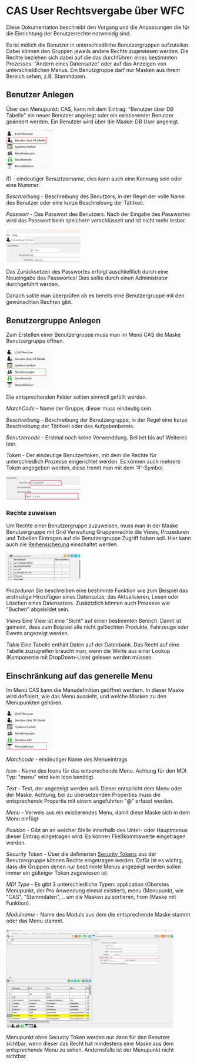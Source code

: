 # CAS User Rechtsvergabe über WFC

Diese Dokumentation beschreibt den Vorgang und die Anpassungen die für die Einrichtung der Benutzerrechte notwenidg sind. 

Es ist mölich die Benutzer in unterschiedliche Benutzergruppen aufzuteilen. Dabei können den Gruppen jeweils andere Rechte zugewiesen werden.
Die Rechte beziehen sich dabei auf die das durchführen eines bestimmten Prozesses: "Ändern eines Datensatze" oder auf das Anzeigen von unterschieldichen Menus. Ein Benutzgruppe darf nur Masken aus ihrem Bereich sehen, z.B. Stammdaten. 

## Benutzer Anlegen
Über den Menupunkt: CAS, kann mit dem Eintrag: "Benutzer über DB Tabelle" ein neuer Benutzer angelegt oder ein existierender Benutzer geändert werden. 
Ein Benutzer wird über die Maske: DB User angelegt. 

<img src="./images/UserRights/image0.png" alt="Alt text" width="25%">

_ID_ - eindeutiger Benuztzername, dies kann auch eine Kennung sein oder eine Nummer. 

_Beschreibung_ - Beschreibung des Benutzers, in der Regel der volle Name des Benutzer oder eine kurze Beschreibung der Tätitkeit. 

_Passwort_ - Das Passwort des Benutzers. Nach der Eingabe des Passwortes wird das Passwort beim speichern verschlüsselt und ist nicht mehr lesbar. 

<img src="./images/UserRights/image1.png" alt="Alt text" width="40%">

Das Zurücksetzen des Passwortes erfolgt auschließlich durch eine Neueingabe des Passwortes! Dies sollte durch einen Administrator durchgeführt werden. 

Danach sollte man überprüfen ob es bereits eine Benutzergruppe mit den gewünschten Rechten gibt. 


## Benutzergruppe Anlegen

Zum Erstellen einer Benutzergruppe muss man im Menü CAS die Maske Benutzergruppe öffnen.

<img src="./images/UserRights/image3.png" alt="Alt text" width="25%">

Die entsprechenden Felder sollten sinnvoll gefüllt werden.

_MatchCode_ - Name der Gruppe, dieser muss eindeutig sein. 

_Beschreibung_ - Beschreibung der Benutzergruppe, in der Regel eine kurze Beschreibung der Tätitkeit oder des Aufgabenbereis.

_Benutzercode_ - Erstmal noch keine Verwenddung. Belibet bis auf Weiteres leer. 

_Token_ - Der eindeutige Benutzertoken, mit dem die Rechte für unterschiedlich Prozesse eingerichtet werden. Es können auch mehrere Token angegeben werden, diese trennt man mit dem '#'-Symbol.

<img src="./images/UserRights/image4.png" alt="Alt text" width="40%">


### Rechte zuweisen

Um Rechte einer Benutzergruppe zuzuweisen, muss man in der Maske Benutzergruppe mit Grid Verwaltung Gruppenrechte die Views, Prozeduren und Tabellen Eintragen auf die Benutzergruppe Zugriff haben soll. Hier kann auch die 
[Reihensicherung](https://github.com/minova-afis/aero.minova.cas/blob/main/service/doc/adoc/security.adoc#tabellenzugriffserlaubnis:~:text=Methoden%20weiter%20gereicht.-,Row%2DLevel%2DSecurity,-Da%20jeder%20User) einschaltet werden.

<img src="./images/UserRights/image5.png" alt="Alt text" width="40%">

*Prozeduren* Sie beschreiben eine bestimmte Funktion wie zum Beispiel das erstmalige Hinzufügen eines Datensatze, das Aktualisieren, Lesen oder Löschen eines Datensatzes. Zusäztzlich können auch Prozesse wie "Buchen" abgebildet sein. 

*Views* Eine View ist eine "Sicht" auf einen bestimmten Bereich. Damit ist gemeint, dass zum Beipsiel alle nicht gelöschten Produkte, Fahrzeuge oder Events angezeigt werden. 

*Table* Eine Tabelle enthält Daten auf der Datenbank. Das Recht auf eine Tabelle zuzugreifen braucht man, wenn die Werte aus einer Lookup (Komponente mit DropDown-Liste) gelesen werden müssen.

## Einschränkung auf das generelle Menu

Im Menü CAS kann die Menudefinition geöffnet werdern. In dieser Maske wird definiert, wie das Menu aussieht, und welche Masken zu den Menupunkten gehören. 

<img src="./images/UserRights/image6.png" alt="Alt text" width="25%">

_Matchcode_ - eindeutiger Name des Menueintrags

_Icon_ - Name des Icons für das entsprechende Menu. Achtung für den MDI Typ: "menu" wird kein Icon benötigt.

_Text_ - Text, der angezeigt werden soll. Dieser entspricht dem Menu oder der Maske. Achtung, bei zu übersetzenden Properties muss die entsprechende Propertie mit einem angeführten "@" erfasst werden. 

_Menu_ - Verweis aus ein existierendes Menu, damit diese Maske sich in dem Menu einfügt

_Position_ - Gibt an an welcher Stelle innerhalb des Unter- oder Hauptmenus dieser Eintrag eingetragen wird. Es können Fließkommawerte eingetragen werden. 

_Security Token_ - Über die definierten [Security Tokens](https://github.com/minova-afis/aero.minova.cas/blob/main/service/doc/adoc/security.adoc#securitytoken:~:text=vom%20CAS%20haben.-,SecurityToken,-Jeder%20User%20erh%C3%A4lt) aus der Benutzergruppe können Rechte eingetragen werden. Dafür ist es wichtg, dass die Gruppen denen nur bestimmte Menus angezeigt werden sollen immer ein gülteiger Token zugewiesen ist.

_MDI Type_ - Es gibt 3 unterschiedliche Typen: application (Oberstes Menupunkt, der Pro Anwendung einmal existiert), menu (Menupunkt, wie "CAS", "Stammdaten", .. um die Masken zu sortieren, from (Maske mit Funktion).

_Modulname_ - Name des Moduls aus dem die entsprechende Maske stammt oder das Menu stammt.

<img src="./images/UserRights/image7.png" alt="Alt text" width="90%">

Menupunkt ohne Security Token werden nur dann für den Benutzer sichtbar, wenn dieser das Recht hat mindestens eine Maske aus dem entsprechende Menu zu sehen. Andernsfalls ist der Menupunkt nicht sichtbar. 

